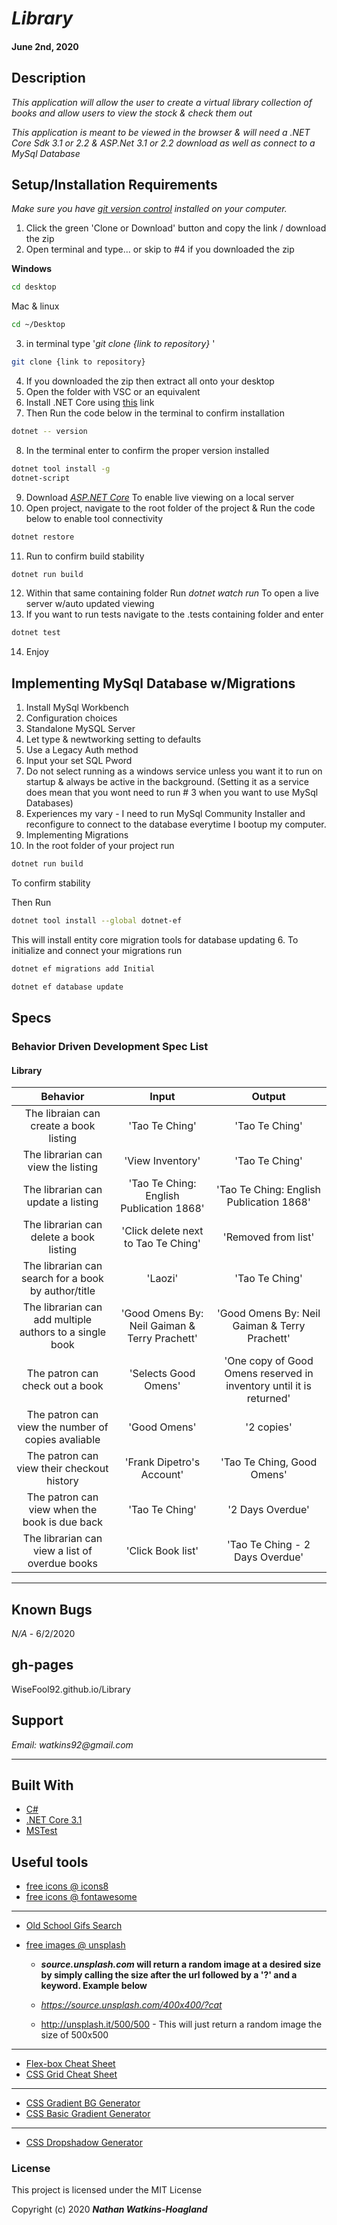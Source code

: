 # _Library_

#### June 2nd, 2020

## Description

_This application will allow the user to create a virtual library collection of books and allow users to view the stock & check them out_

_This application is meant to be viewed in the browser & will need a .NET Core Sdk 3.1 or 2.2 & ASP.Net 3.1 or 2.2 download as well as connect to a MySql Database_

## Setup/Installation Requirements

_Make sure you have [git version control](https://git-scm.com/downloads) installed on your computer._

1. Click the green 'Clone or Download' button and copy the link / download the zip
2. Open terminal and type... or skip to #4 if you downloaded the zip

**Windows**

```sh
cd desktop
```

Mac & linux

```sh
cd ~/Desktop
```

3.  in terminal type '_git clone {link to repository}_ '

```sh
git clone {link to repository}
```
4. If you downloaded the zip then extract all onto your desktop
5. Open the folder with VSC or an equivalent
6. Install .NET Core using <a href="https://docs.microsoft.com/en-us/dotnet/core/install/runtime?pivots=os-windows">this</a> link
7. Then Run the code below in the terminal to confirm installation
```sh
dotnet -- version
```  
8. In the terminal enter to confirm the proper version installed 
```sh
dotnet tool install -g 
dotnet-script
```
9. Download _[ASP.NET Core](https://dotnet.microsoft.com/download)_ To enable live viewing on a local server
10. Open project, navigate to the root folder of the project & Run the code below to enable tool connectivity
```sh
dotnet restore
```
11. Run to confirm build stability
```sh
dotnet run build 
```
12. Within that same containing folder Run _dotnet watch run_ To open a live server w/auto updated viewing
13. If you want to run tests navigate to the .tests containing folder and enter
```sh
dotnet test
```
14. Enjoy

## Implementing MySql Database w/Migrations

1. Install MySql Workbench
2. Configuration choices
  1. Standalone MySQL Server
  2. Let type & newtworking setting to defaults
  3. Use a Legacy Auth method
  4. Input your set SQL Pword
  5. Do not select running as a windows service unless you want it to run on startup & always be active in the background. (Setting it as a service does mean that you wont need to run # 3 when you want to use MySql Databases)
3. Experiences my vary - I need to run MySql Community Installer and reconfigure to connect to the database everytime I bootup my computer. 
4. Implementing Migrations
5. In the root folder of your project run
```sh
dotnet run build 
```
To confirm stability

Then Run
```sh
dotnet tool install --global dotnet-ef
```
This will install entity core migration tools for database updating
6. To initialize and connect your migrations run
```sh
dotnet ef migrations add Initial
```
```sh
dotnet ef database update
```

## Specs

### Behavior Driven Development Spec List
#### Library
|                          Behavior                          | Input  | Output  |
| :--------------------------------------------------------: | :----: | :-----: |
| The libraian can create a book listing | 'Tao Te Ching' | 'Tao Te Ching' |
| The librarian can view the listing | 'View Inventory' | 'Tao Te Ching' |
| The librarian can update a listing | 'Tao Te Ching: English Publication 1868' | 'Tao Te Ching: English Publication 1868' |
| The librarian can delete a book listing | 'Click delete next to Tao Te Ching' | 'Removed from list' |
| The librarian can search for a book by author/title | 'Laozi' | 'Tao Te Ching' |
| The librarian can add multiple authors to a single book | 'Good Omens By: Neil Gaiman & Terry Prachett' | 'Good Omens By: Neil Gaiman & Terry Prachett' |
| The patron can check out a book | 'Selects Good Omens' | 'One copy of Good Omens reserved in inventory until it is returned' |
| The patron can view the number of copies avaliable | 'Good Omens' | '2 copies' |
| The patron can view their checkout history | 'Frank Dipetro's Account' | 'Tao Te Ching, Good Omens' |
| The patron can view when the book is due back | 'Tao Te Ching' | '2 Days Overdue' |
| The librarian can view a list of overdue books | 'Click Book list' | 'Tao Te Ching - 2 Days Overdue' |

---
## Known Bugs

_N/A_ - 6/2/2020

## gh-pages

WiseFool92.github.io/Library

## Support

_Email: watkins92@gmail.com_

---
## Built With

- [C#](https://docs.microsoft.com/en-us/dotnet/csharp/)
- [.NET Core 3.1](https://dotnet.microsoft.com/download/dotnet-core/3.1)
- [MSTest](https://docs.microsoft.com/en-us/dotnet/core/testing/unit-testing-with-mstest)

## Useful tools

- [free icons @ icons8](https://icons8.com/)
- [free icons @ fontawesome](https://fontawesome.com/)

---

- [Old School Gifs Search](https://gifcities.org/)
- [free images @ unsplash](https://unsplash.com/)

  - **_source.unsplash.com_ will return a random image at a desired size by simply calling the size after the url followed by a '?' and a keyword. Example below**

  - _https://source.unsplash.com/400x400/?cat_
  - http://unsplash.it/500/500 - This will just return a random image the size of 500x500

---

- [Flex-box Cheat Sheet](http://yoksel.github.io/flex-cheatsheet/)
- [CSS Grid Cheat Sheet](http://grid.malven.co/)

---

- [CSS Gradient BG Generator](https://mycolor.space/gradient)
- [CSS Basic Gradient Generator](https://cssgradient.io/)

---

- [CSS Dropshadow Generator](https://cssgenerator.org/box-shadow-css-generator.html)

### License

This project is licensed under the MIT License

Copyright (c) 2020 **_Nathan Watkins-Hoagland_**
